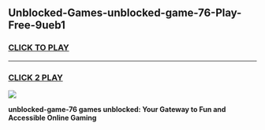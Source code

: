 
## Unblocked-Games-unblocked-game-76-Play-Free-9ueb1
<h3>
<a href="https://premium76.site?title=unblocked-game-76&ref=09A">CLICK TO PLAY</a></h3>
<hr>

<h3>
<a href="https://premium76.site?title=unblocked-game-76&ref=09A">CLICK 2 PLAY</a>
  
</h3>

<a href="https://premium76.site?title=unblocked-game-76&ref=09A"><img src="https://clearcache.store/games.png"></a>


**unblocked-game-76 games unblocked: Your Gateway to Fun and Accessible Online Gaming**
